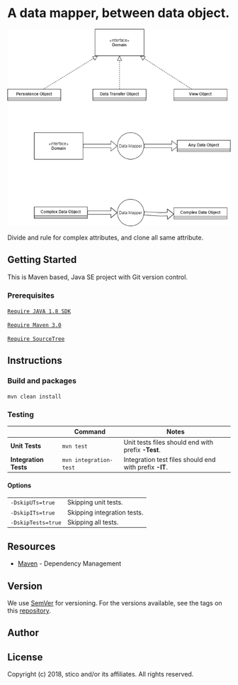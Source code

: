 # A data mapper, between data object.

![why]

[why]: ./data_mapper.png

Divide and rule for complex attributes, and clone all same attribute. 


## Getting Started

This is Maven based, Java SE project with Git version control. 

### Prerequisites

[```Require JAVA 1.8 SDK```](http://www.oracle.com/technetwork/java/javase/downloads/jdk8-downloads-2133151.html)

[```Require Maven 3.0```](https://maven.apache.org/download.cgi)

[```Require SourceTree```](https://www.sourcetreeapp.com/)

## Instructions 


### Build and packages

```console
mvn clean install
```

### Testing

||**Command**|**Notes**|
| --- | --- | --- |
| **Unit Tests** | ```mvn test``` | Unit tests files should end with prefix **-Test**. |
| **Integration Tests** | ```mvn integration-test``` | Integration test files should end with prefix **-IT**. |

#### Options

|||
| --- | --- |
|```-DskipUTs=true```| Skipping unit tests. |
|```-DskipITs=true```| Skipping integration tests. |
|```-DskipTests=true```| Skipping all tests. |


## Resources

* [Maven](https://maven.apache.org/) - Dependency Management

## Version

We use [SemVer](http://semver.org/) for versioning. For the versions available, see the tags on this [repository](https://github.com/your/project/tags). 

## Author


## License

Copyright (c) 2018, stico and/or its affiliates. All rights reserved.
